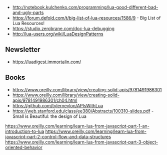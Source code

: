 - http://notebook.kulchenko.com/programming/lua-good-different-bad-and-ugly-parts
- https://forum.defold.com/t/big-list-of-lua-resources/1586/9 - Big List of Lua Resources!
- https://studio.zerobrane.com/doc-lua-debugging
- http://lua-users.org/wiki/LuaDesignPatterns

## Newsletter
- https://luadigest.immortalin.com/




## Books
- https://www.oreilly.com/library/view/creating-solid-apis/9781491986301
- https://www.oreilly.com/library/view/creating-solid-apis/9781491986301/ch04.html
- https://github.com/tylerneylon/APIsWithLua
- https://web.stanford.edu/class/ee380/Abstracts/100310-slides.pdf  - Small is Beautiful: the design of Lua



https://www.oreilly.com/learning/learn-lua-from-javascript-part-1-an-introduction-to-lua
https://www.oreilly.com/learning/learn-lua-from-javascript-part-2-control-flow-and-data-structures
https://www.oreilly.com/learning/learn-lua-from-javascript-part-3-object-oriented-behavior